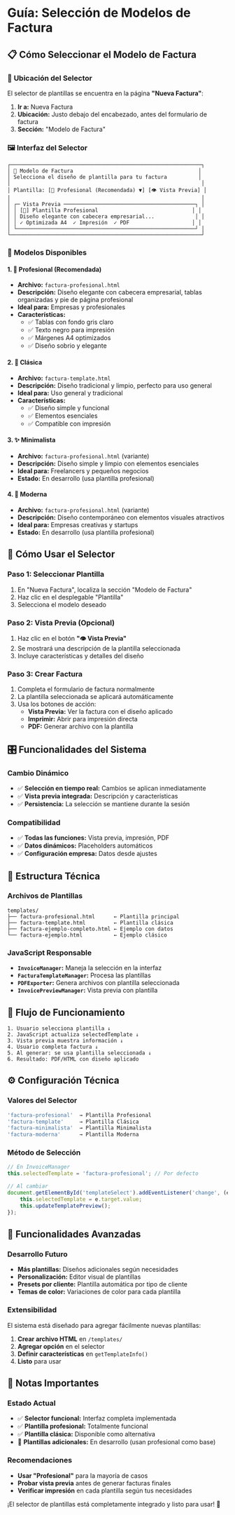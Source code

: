 # Guía: Selección de Modelos de Factura

## 📋 **Cómo Seleccionar el Modelo de Factura**

### 🎯 **Ubicación del Selector**

El selector de plantillas se encuentra en la página **"Nueva Factura"**:

1. **Ir a:** Nueva Factura
2. **Ubicación:** Justo debajo del encabezado, antes del formulario de factura
3. **Sección:** "Modelo de Factura"

### 🖼️ **Interfaz del Selector**

```
┌─────────────────────────────────────────────────────────────┐
│ 🏢 Modelo de Factura                                        │
│ Selecciona el diseño de plantilla para tu factura          │
│                                                             │
│ Plantilla: [🏢 Profesional (Recomendada) ▼] [👁 Vista Previa] │
│                                                             │
│ ┌─ Vista Previa ──────────────────────────────────────────┐ │
│ │ [📄] Plantilla Profesional                              │ │
│ │ Diseño elegante con cabecera empresarial...             │ │
│ │ ✓ Optimizada A4  ✓ Impresión  ✓ PDF                    │ │
│ └─────────────────────────────────────────────────────────┘ │
└─────────────────────────────────────────────────────────────┘
```

### 📄 **Modelos Disponibles**

#### 1. **🏢 Profesional (Recomendada)**
- **Archivo:** `factura-profesional.html`
- **Descripción:** Diseño elegante con cabecera empresarial, tablas organizadas y pie de página profesional
- **Ideal para:** Empresas y profesionales
- **Características:**
  - ✅ Tablas con fondo gris claro
  - ✅ Texto negro para impresión
  - ✅ Márgenes A4 optimizados
  - ✅ Diseño sobrio y elegante

#### 2. **📄 Clásica**
- **Archivo:** `factura-template.html`
- **Descripción:** Diseño tradicional y limpio, perfecto para uso general
- **Ideal para:** Uso general y tradicional
- **Características:**
  - ✅ Diseño simple y funcional
  - ✅ Elementos esenciales
  - ✅ Compatible con impresión

#### 3. **✨ Minimalista**
- **Archivo:** `factura-profesional.html` (variante)
- **Descripción:** Diseño simple y limpio con elementos esenciales
- **Ideal para:** Freelancers y pequeños negocios
- **Estado:** En desarrollo (usa plantilla profesional)

#### 4. **🎨 Moderna**
- **Archivo:** `factura-profesional.html` (variante)
- **Descripción:** Diseño contemporáneo con elementos visuales atractivos
- **Ideal para:** Empresas creativas y startups
- **Estado:** En desarrollo (usa plantilla profesional)

## 🔧 **Cómo Usar el Selector**

### Paso 1: Seleccionar Plantilla
1. En "Nueva Factura", localiza la sección "Modelo de Factura"
2. Haz clic en el desplegable "Plantilla"
3. Selecciona el modelo deseado

### Paso 2: Vista Previa (Opcional)
1. Haz clic en el botón **"👁 Vista Previa"**
2. Se mostrará una descripción de la plantilla seleccionada
3. Incluye características y detalles del diseño

### Paso 3: Crear Factura
1. Completa el formulario de factura normalmente
2. La plantilla seleccionada se aplicará automáticamente
3. Usa los botones de acción:
   - **Vista Previa:** Ver la factura con el diseño aplicado
   - **Imprimir:** Abrir para impresión directa
   - **PDF:** Generar archivo con la plantilla

## 🎛️ **Funcionalidades del Sistema**

### Cambio Dinámico
- ✅ **Selección en tiempo real:** Cambios se aplican inmediatamente
- ✅ **Vista previa integrada:** Descripción y características
- ✅ **Persistencia:** La selección se mantiene durante la sesión

### Compatibilidad
- ✅ **Todas las funciones:** Vista previa, impresión, PDF
- ✅ **Datos dinámicos:** Placeholders automáticos
- ✅ **Configuración empresa:** Datos desde ajustes

## 📁 **Estructura Técnica**

### Archivos de Plantillas
```
templates/
├── factura-profesional.html      ← Plantilla principal
├── factura-template.html         ← Plantilla clásica
├── factura-ejemplo-completo.html ← Ejemplo con datos
└── factura-ejemplo.html          ← Ejemplo clásico
```

### JavaScript Responsable
- **`InvoiceManager`:** Maneja la selección en la interfaz
- **`FacturaTemplateManager`:** Procesa las plantillas
- **`PDFExporter`:** Genera archivos con plantilla seleccionada
- **`InvoicePreviewManager`:** Vista previa con plantilla

## 🔄 **Flujo de Funcionamiento**

```
1. Usuario selecciona plantilla ↓
2. JavaScript actualiza selectedTemplate ↓
3. Vista previa muestra información ↓
4. Usuario completa factura ↓
5. Al generar: se usa plantilla seleccionada ↓
6. Resultado: PDF/HTML con diseño aplicado
```

## ⚙️ **Configuración Técnica**

### Valores del Selector
```javascript
'factura-profesional'  → Plantilla Profesional
'factura-template'     → Plantilla Clásica  
'factura-minimalista'  → Plantilla Minimalista
'factura-moderna'      → Plantilla Moderna
```

### Método de Selección
```javascript
// En InvoiceManager
this.selectedTemplate = 'factura-profesional'; // Por defecto

// Al cambiar
document.getElementById('templateSelect').addEventListener('change', (e) => {
    this.selectedTemplate = e.target.value;
    this.updateTemplatePreview();
});
```

## 🚀 **Funcionalidades Avanzadas**

### Desarrollo Futuro
- **Más plantillas:** Diseños adicionales según necesidades
- **Personalización:** Editor visual de plantillas
- **Presets por cliente:** Plantilla automática por tipo de cliente
- **Temas de color:** Variaciones de color para cada plantilla

### Extensibilidad
El sistema está diseñado para agregar fácilmente nuevas plantillas:

1. **Crear archivo HTML** en `/templates/`
2. **Agregar opción** en el selector
3. **Definir características** en `getTemplateInfo()`
4. **Listo** para usar

## 📝 **Notas Importantes**

### Estado Actual
- ✅ **Selector funcional:** Interfaz completa implementada
- ✅ **Plantilla profesional:** Totalmente funcional
- ✅ **Plantilla clásica:** Disponible como alternativa
- 🔄 **Plantillas adicionales:** En desarrollo (usan profesional como base)

### Recomendaciones
- **Usar "Profesional"** para la mayoría de casos
- **Probar vista previa** antes de generar facturas finales
- **Verificar impresión** en cada plantilla según tus necesidades

¡El selector de plantillas está completamente integrado y listo para usar! 🎉
